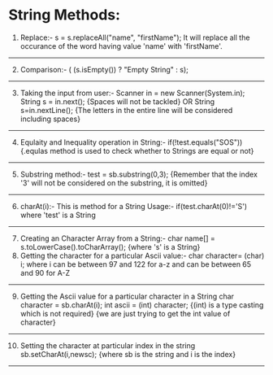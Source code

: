 # String Methods: 


1. Replace:- 
  s = s.replaceAll("name", "firstName");
  It will replace all the occurance of the word having value 'name' with 'firstName'.
------------------------------------------------------------------------------------------------------------------------------------------
2. Comparison:-
  ( (s.isEmpty()) ? "Empty String" : s);
------------------------------------------------------------------------------------------------------------------------------------------
3. Taking the input from user:-
  Scanner in = new Scanner(System.in);
  String s = in.next(); {Spaces will not be tackled}  OR 
  String s=in.nextLine(); {The letters in the entire line will be considered including spaces}
------------------------------------------------------------------------------------------------------------------------------------------
4. Equlaity and Inequality operation in String:-
  if(!test.equals("SOS")) {.equlas method is used to check whether to Strings are equal or not}
------------------------------------------------------------------------------------------------------------------------------------------
5. Substring method:-
  test = sb.substring(0,3); {Remember that the index '3' will not be considered on the substring, it is omitted}
------------------------------------------------------------------------------------------------------------------------------------------
6. charAt(i):- This is method for a String
  Usage:- if(test.charAt(0)!='S') where 'test' is a String
------------------------------------------------------------------------------------------------------------------------------------------
7. Creating an Character Array from a String:-
  char name[] = s.toLowerCase().toCharArray(); {where 's' is a String}
8. Getting the character for a particular Ascii value:-
  char character= (char) i;
  where i can be between 97 and 122 for a-z and can be between 65 and 90 for A-Z
------------------------------------------------------------------------------------------------------------------------------------------
9. Getting the Ascii value for a particular character in a String
  char character = sb.charAt(i); 
  int ascii = (int) character; {(int) is a type casting which is not required} {we are just trying to get the int value of character}
 ------------------------------------------------------------------------------------------------------------------------------------------  
10. Setting the character at particular index in the string
   sb.setCharAt(i,newsc);  {where sb is the string and i is the index}
-----------------------------------------------------------------------------------------------------------------------------------------









